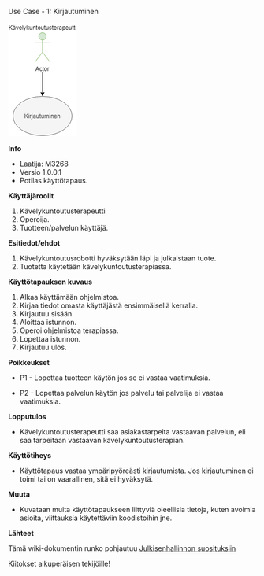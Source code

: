 Use Case - 1: Kirjautuminen


![](../kuvat/Ohjkirjautuminen.PNG)


**Info**

* Laatija: M3268
* Versio 1.0.0.1
* Potilas käyttötapaus.
	
**Käyttäjäroolit**	

1. Kävelykuntoutusterapeutti
2. Operoija.
3. Tuotteen/palvelun käyttäjä.

**Esitiedot/ehdot**	

1. Kävelykuntoutusrobotti hyväksytään läpi ja julkaistaan tuote.
2. Tuotetta käytetään kävelykuntoutusterapiassa.

**Käyttötapauksen kuvaus**

1. Alkaa käyttämään ohjelmistoa.
2. Kirjaa tiedot omasta käyttäjästä ensimmäisellä kerralla.
3. Kirjautuu sisään.
4. Aloittaa istunnon.
5. Operoi ohjelmistoa terapiassa.
6. Lopettaa istunnon.
7. Kirjautuu ulos.

**Poikkeukset**
 
* P1 - Lopettaa tuotteen käytön jos se ei vastaa vaatimuksia.	

* P2 - Lopettaa palvelun käytön jos palvelu tai palvelija ei vastaa vaatimuksia.
	
**Lopputulos**	

* Kävelykuntoutusterapeutti saa asiakastarpeita vastaavan palvelun, eli saa tarpeitaan vastaavan kävelykuntoutusterapian.

**Käyttötiheys** 

* Käyttötapaus vastaa ympäripyöreästi kirjautumista. Jos kirjautuminen ei toimi tai on vaarallinen, sitä ei hyväksytä.

**Muuta**	

* Kuvataan muita käyttötapaukseen liittyviä oleellisia tietoja, kuten avoimia asioita, viittauksia käytettäviin koodistoihin jne.



**Lähteet**

Tämä wiki-dokumentin runko pohjautuu [Julkisenhallinnon suosituksiin](http://www.jhs-suositukset.fi/web/guest/jhs/recommendations/173)

Kiitokset alkuperäisen tekijöille!